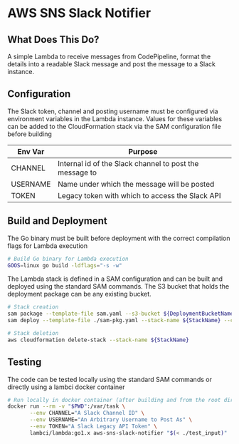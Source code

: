 # AWS SNS Slack Notifier

## What Does This Do?
A simple Lambda to receive messages from CodePipeline, format the details into
a readable Slack message and post the message to a Slack instance.

## Configuration

The Slack token, channel and posting username must be configured via
environment variables in the Lambda instance. Values for these variables can
be added to the CloudFormation stack via the SAM configuration file before
building

| Env Var  | Purpose                                                 |
|----------|---------------------------------------------------------|
| CHANNEL  | Internal id of the Slack channel to post the message to |
| USERNAME | Name under which the message will be posted             |
| TOKEN    | Legacy token with which to access the Slack API         |

## Build and Deployment
The Go binary must be built before deployment with the correct
compilation flags for Lambda execution

```sh
# Build Go binary for Lambda execution
GOOS=linux go build -ldflags="-s -w"
```

The Lambda stack is defined in a SAM configuration and can be built and
deployed using the standard SAM commands. The S3 bucket that holds the
deployment package can be any existing bucket.

```sh
# Stack creation
sam package --template-file sam.yaml --s3-bucket ${DeploymentBucketName} --output-template-file sam-pkg.yaml
sam deploy --template-file ./sam-pkg.yaml --stack-name ${StackName} --capabilities CAPABILITY_IAM

# Stack deletion
aws cloudformation delete-stack --stack-name ${StackName}
```

## Testing
The code can be tested locally using the standard SAM commands or directly
using a lambci docker container

```sh
# Run locally in docker container (after building and from the root directory)
docker run --rm -v "$PWD":/var/task \
       --env CHANNEL="A Slack Channel ID" \
       --env USERNAME="An Arbitrary Username to Post As" \
       --env TOKEN="A Slack Legacy API Token" \
       lambci/lambda:go1.x aws-sns-slack-notifier "$(< ./test_input)"
```
